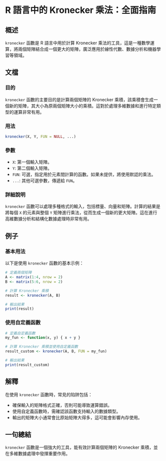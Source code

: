 <!--
Meta Description: # R 語言中的 Kronecker 乘法：全面指南 ## 概述 `kronecker` 函數是 R 語言中用於計算 Kronecker 乘法的工具，這是一種數學運算，將兩個矩陣結合成一個更大的矩陣，廣泛應用於線性代數、數據分析和機器學習等領域。 ## 文檔 ### 目的 `kronecker` 函...
Meta Keywords: kronecker, fun, matrix, nrow, result
-->

# R 語言中的 Kronecker 乘法：全面指南

## 概述
`kronecker` 函數是 R 語言中用於計算 Kronecker 乘法的工具，這是一種數學運算，將兩個矩陣結合成一個更大的矩陣，廣泛應用於線性代數、數據分析和機器學習等領域。

## 文檔
### 目的
`kronecker` 函數的主要目的是計算兩個矩陣的 Kronecker 乘積，該乘積會生成一個新的矩陣，其大小為原兩個矩陣大小的乘積。這對於處理多維數據和進行特定類型的運算非常有用。

### 用法
```R
kronecker(X, Y, FUN = NULL, ...)
```

### 參數
- `X`: 第一個輸入矩陣。
- `Y`: 第二個輸入矩陣。
- `FUN`: 可選，指定用於元素間計算的函數。如果未提供，將使用默認的乘法。
- `...`: 其他可選參數，傳遞給 `FUN`。

### 詳細說明
`kronecker` 函數可以處理多種格式的輸入，包括標量、向量和矩陣。計算的結果是將每個 `X` 的元素與整個 `Y` 矩陣進行乘法，從而生成一個新的更大矩陣。這在進行高維數據分析和結構化數據處理時非常有用。

## 例子
### 基本用法
以下是使用 `kronecker` 函數的基本示例：

```R
# 定義兩個矩陣
A <- matrix(1:4, nrow = 2)
B <- matrix(5:6, nrow = 2)

# 計算 Kronecker 乘積
result <- kronecker(A, B)

# 輸出結果
print(result)
```

### 使用自定義函數
```R
# 定義自定義函數
my_fun <- function(x, y) { x + y }

# 計算 Kronecker 乘積並使用自定義函數
result_custom <- kronecker(A, B, FUN = my_fun)

# 輸出結果
print(result_custom)
```

## 解釋
在使用 `kronecker` 函數時，常見的陷阱包括：
- 確保輸入的矩陣格式正確，否則可能導致運算錯誤。
- 使用自定義函數時，需確認該函數支持輸入的數據類型。
- 輸出的矩陣大小通常會比原始矩陣大得多，這可能會影響內存使用。

## 一句總結
`kronecker` 函數是一個強大的工具，能有效計算兩個矩陣的 Kronecker 乘積，並在多維數據處理中發揮重要作用。